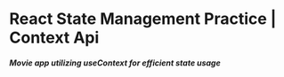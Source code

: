 # React State Management Practice | Context Api

##### Movie app utilizing useContext for efficient state usage